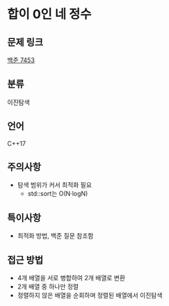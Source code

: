 # 합이 0인 네 정수
## 문제 링크
[백준 7453](https://www.acmicpc.net/problem/7453)
## 분류
이진탐색
## 언어
C++17
## 주의사항
* 탐색 범위가 커서 최적화 필요
  + std::sort는 O(N·logN)
## 특이사항
* 최적화 방법, 백준 질문 참조함
## 접근 방법
* 4개 배열을 서로 병합하여 2개 배열로 변환
* 2개 배열 중 하나만 정렬
* 정렬하지 않은 배열을 순회하며 정렬된 배열에서 이진탐색